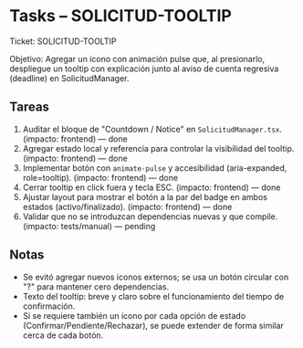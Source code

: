 # Tasks – SOLICITUD-TOOLTIP

Ticket: SOLICITUD-TOOLTIP

Objetivo: Agregar un ícono con animación pulse que, al presionarlo, despliegue un tooltip con explicación junto al aviso de cuenta regresiva (deadline) en SolicitudManager.

## Tareas
1. Auditar el bloque de "Countdown / Notice" en `SolicitudManager.tsx`. (impacto: frontend) — done
2. Agregar estado local y referencia para controlar la visibilidad del tooltip. (impacto: frontend) — done
3. Implementar botón con `animate-pulse` y accesibilidad (aria-expanded, role=tooltip). (impacto: frontend) — done
4. Cerrar tooltip en click fuera y tecla ESC. (impacto: frontend) — done
5. Ajustar layout para mostrar el botón a la par del badge en ambos estados (activo/finalizado). (impacto: frontend) — done
6. Validar que no se introduzcan dependencias nuevas y que compile. (impacto: tests/manual) — pending

## Notas
- Se evitó agregar nuevos iconos externos; se usa un botón circular con "?" para mantener cero dependencias.
- Texto del tooltip: breve y claro sobre el funcionamiento del tiempo de confirmación.
- Si se requiere también un ícono por cada opción de estado (Confirmar/Pendiente/Rechazar), se puede extender de forma similar cerca de cada botón.
